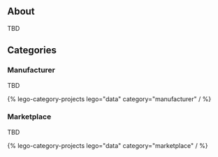 ## About

TBD

## Categories

### Manufacturer

TBD

{% lego-category-projects lego="data" category="manufacturer" / %}

### Marketplace

TBD

{% lego-category-projects lego="data" category="marketplace" / %}
